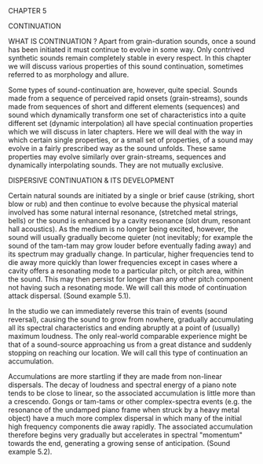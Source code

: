 <page id=48>
CHAPTER 5

CONTINUATION

WHAT IS CONTINUATION ?
Apart from grain-duration sounds, once a sound has been initiated it must continue to evolve in some way. Only contrived synthetic sounds remain completely stable in every respect. In this chapter we will discuss various properties of this sound continuation, sometimes referred to as morphology and allure.

Some types of sound-continuation are, however, quite special. Sounds made from a sequence of perceived rapid onsets (grain-streams), sounds made from sequences of short and different elements (sequences) and sound which dynamically transform one set of characteristics into a quite different set (dynamic interpolation) all have special continuation properties which we will discuss in later chapters.  Here we will deal with the way in which certain single properties, or a small set of properties, of a sound may evolve in a fairly prescribed way as the sound unfolds. These same properties may evolve similarly over grain-streams, sequences and dynamically interpolating sounds. They are not mutually exclusive.

DISPERSIVE CONTINUATION & ITS DEVELOPMENT

Certain natural sounds are initiated by a single or brief cause (striking, short blow or rub) and then continue to evolve because the physical material involved has some natural internal resonance, (stretched metal strings, bells) or the sound is enhanced by a cavity resonance (slot drum, resonant hall acoustics). As the medium is no longer being excited, however, the sound will usually gradually become quieter (not inevitably; for example the sound of the tam-tam may grow louder before eventually fading away) and its spectrum may gradually change. In particular, higher frequencies tend to die away more quickly than lower frequencies except in cases where a cavity offers a resonating mode to a particular pitch, or pitch area, within the sound. This may then persist for longer than any other pitch component not having such a resonating mode. We will call this mode of continuation attack dispersal. (Sound example 5.1).

In the studio we can immediately reverse this train of events (sound reversal), causing the sound to grow from nowhere, gradually accumulating all its spectral characteristics and ending abruptly at a point of (usually) maximum loudness. The only real-world comparable experience might be that of a sound-source approaching us from a great distance and suddenly stopping on reaching our location.  We will call this type of continuation an accumulation.

Accumulations are more startling if they are made from non-linear dispersals. The decay of loudness and spectral energy of a piano note tends to be close to linear, so the associated accumulation is little more than a crescendo. Gongs or tam-tams or other complex-spectra events (e.g. the resonance of the undamped piano frame when struck by a heavy metal object) have a much more complex dispersal in which many of the initial high frequency components die away rapidly. The associated accumulation therefore begins very gradually but accelerates in spectral "momentum" towards the end, generating a growing sense of anticipation. (Sound example 5.2).
</page>
